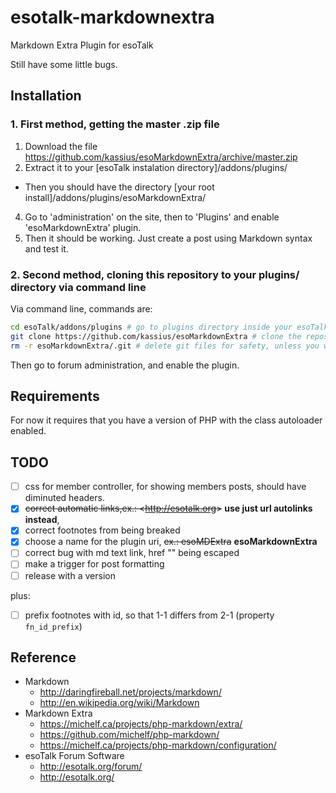esotalk-markdownextra
=====================

Markdown Extra Plugin for esoTalk

Still have some little bugs.

## Installation

### 1. First method, getting the master .zip file

1. Download the file https://github.com/kassius/esoMarkdownExtra/archive/master.zip
2. Extract it to your [esoTalk instalation directory]/addons/plugins/
  * Then you should have the directory [your root install]/addons/plugins/esoMarkdownExtra/
4. Go to 'administration' on the site, then to 'Plugins' and enable 'esoMarkdownExtra' plugin.
5. Then it should be working. Just create a post using Markdown syntax and test it.

### 2. Second method, cloning this repository to your plugins/ directory via command line

Via command line, commands are:

~~~bash
cd esoTalk/addons/plugins # go to plugins directory inside your esoTalk installation
git clone https://github.com/kassius/esoMarkdownExtra # clone the repository
rm -r esoMarkdownExtra/.git # delete git files for safety, unless you want to update it later via command line, then restrict access to this directory in your server's configuration
~~~

Then go to forum administration, and enable the plugin.

## Requirements

For now it requires that you have a version of PHP with the class autoloader enabled.

## TODO

- [ ] css for member controller, for showing members posts, should have diminuted headers.
- [x] ~~correct automatic links,ex.: &lt;http://esotalk.org&gt;~~ **use just url autolinks instead**,  
- [x] correct footnotes from being breaked
- [x] choose a name for the plugin uri, ~~ex.: esoMDExtra~~ **esoMarkdownExtra**
- [ ] correct bug with md text link, href "" being escaped
- [ ] make a trigger for post formatting
- [ ] release with a version

plus:

- [ ] prefix footnotes with id, so that 1-1 differs from 2-1 (property `fn_id_prefix`)

## Reference

* Markdown
  * http://daringfireball.net/projects/markdown/
  * http://en.wikipedia.org/wiki/Markdown
* Markdown Extra
  * https://michelf.ca/projects/php-markdown/extra/
  * https://github.com/michelf/php-markdown/
  * https://michelf.ca/projects/php-markdown/configuration/
* esoTalk Forum Software
  * http://esotalk.org/forum/
  * http://esotalk.org/
